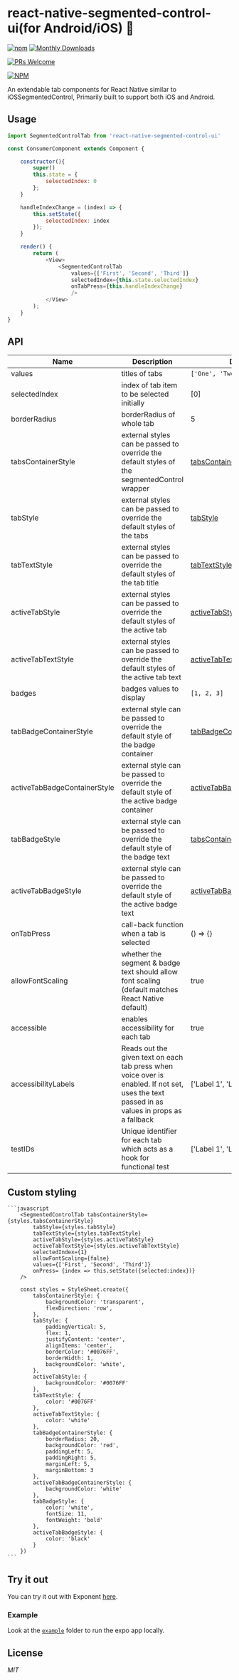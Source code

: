 # react-native-segmented-control-ui(for Android/iOS) 🚀
[![npm](https://img.shields.io/npm/v/react-native-segmented-control-ui.svg?style=flat-square "npm version")](https://www.npmjs.com/package/react-native-segmented-control-ui)
[![Monthly Downloads](https://img.shields.io/npm/dm/react-native-segmented-control-ui.svg?style=flat-square )](https://npmjs.org/package/react-native-segmented-control-ui)

[ ![PRs Welcome](https://img.shields.io/badge/PRs-Welcome-brightgreen.svg?style=flat-square )](https://github.com/gbhasha/react-native-segmented-control-ui/pulls)

[![NPM](https://nodei.co/npm/react-native-segmented-control-ui.png?compact=true)](https://npmjs.org/package/react-native-segmented-control-ui)


An extendable tab components for React Native similar to iOSSegmentedControl, Primarily built to support both iOS and Android.



## Usage

```javascript
import SegmentedControlTab from 'react-native-segmented-control-ui'

const ConsumerComponent extends Component {

    constructor(){
        super()
        this.state = {
            selectedIndex: 0
        };
    }

    handleIndexChange = (index) => {
        this.setState({
            selectedIndex: index
        });
    }

    render() {
        return (
            <View>
                <SegmentedControlTab
                    values={['First', 'Second', 'Third']}
                    selectedIndex={this.state.selectedIndex}
                    onTabPress={this.handleIndexChange}
                    />
            </View>
        );
    }
}
```

## API

Name | Description | Default | Type
------|-------------|----------|-----------
values | titles of tabs  | `['One', 'Two', 'Three']` | array
selectedIndex | index of tab item to be selected initially| [0] | number
borderRadius | borderRadius of whole tab | 5 | number
tabsContainerStyle | external styles can be passed to override the default styles of the segmentedControl wrapper| [tabsContainerStyle](#custom-styling)  | object(styles)
tabStyle | external styles can be passed to override the default styles of the tabs| [tabStyle](#custom-styling)  | object(styles)
tabTextStyle | external styles can be passed to override the default styles of the tab title| [tabTextStyle](#custom-styling)  | object(styles)
activeTabStyle | external styles can be passed to override the default styles of the active tab| [activeTabStyle](#custom-styling)  | object(styles)
activeTabTextStyle | external styles can be passed to override the default styles of the active tab text| [activeTabTextStyle](#custom-styling)  | object(styles)
badges | badges values to display  | `[1, 2, 3]` | array
tabBadgeContainerStyle | external style can be passed to override the default style of the badge container | [tabBadgeContainerStyle](#custom-styling)  | object(styles)
activeTabBadgeContainerStyle | external style can be passed to override the default style of the active badge container | [activeTabBadgeContainerStyle](#custom-styling)  | object(styles)
tabBadgeStyle | external style can be passed to override the default style of the badge text | [tabsContainerStyle](#custom-styling)  | object(styles)
activeTabBadgeStyle | external style can be passed to override the default style of the active badge text | [activeTabBadgeStyle](#custom-styling)  | object(styles)
onTabPress | call-back function when a tab is selected | () => {} | func
allowFontScaling | whether the segment & badge text should allow font scaling (default matches React Native default) | true | bool
accessible | enables accessibility for each tab | true | bool
accessibilityLabels | Reads out the given text on each tab press when voice over is enabled. If not set, uses the text passed in as values in props as a fallback | ['Label 1', 'Label 2', 'Label 3'] | array
testIDs | Unique identifier for each tab which acts as a hook for functional test | ['Label 1', 'Label 2', 'Label 3'] | array


## Custom styling
    ```javascript
        <SegmentedControlTab tabsContainerStyle={styles.tabsContainerStyle}
            tabStyle={styles.tabStyle}
            tabTextStyle={styles.tabTextStyle}
            activeTabStyle={styles.activeTabStyle}
            activeTabTextStyle={styles.activeTabTextStyle}
            selectedIndex={1}
            allowFontScaling={false}
            values={['First', 'Second', 'Third']}
            onPress= {index => this.setState({selected:index})}
        />

        const styles = StyleSheet.create({
            tabsContainerStyle: {
                backgroundColor: 'transparent',
                flexDirection: 'row',
            },
            tabStyle: {
                paddingVertical: 5,
                flex: 1,
                justifyContent: 'center',
                alignItems: 'center',
                borderColor: '#0076FF',
                borderWidth: 1,
                backgroundColor: 'white',
            },
            activeTabStyle: {
                backgroundColor: '#0076FF'
            },
            tabTextStyle: {
                color: '#0076FF'
            },
            activeTabTextStyle: {
                color: 'white'
            },
            tabBadgeContainerStyle: {
                borderRadius: 20,
                backgroundColor: 'red',
                paddingLeft: 5,
                paddingRight: 5,
                marginLeft: 5,
                marginBottom: 3
            },
            activeTabBadgeContainerStyle: {
                backgroundColor: 'white'
            },
            tabBadgeStyle: {
                color: 'white',
                fontSize: 11,
                fontWeight: 'bold'
            },
            activeTabBadgeStyle: {
                color: 'black'
            }
        })
    ```

## Try it out

You can try it out with Exponent [here](https://expo.io/@gbhasha/react-native-segmemted-control-ui).

### Example

Look at the [`example`](https://github.com/gbhasha/react-native-segmented-control-ui/tree/master/Example) folder to run the expo app locally.

## License
*MIT*
